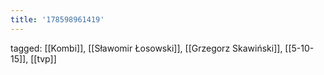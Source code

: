 ```yaml
---
title: '178598961419'
---
```

tagged: [[Kombi]], [[Sławomir Łosowski]], [[Grzegorz Skawiński]], [[5-10-15]], [[tvp]]
<iframe frameborder="0" height="1" id="ga_target" scrolling="no" style="background-color:transparent; overflow:hidden; position:absolute; top:0; left:0; z-index:9999;" width="1"></iframe>